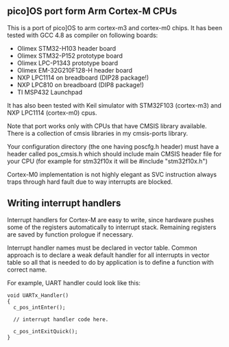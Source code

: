 pico]OS port form Arm Cortex-M CPUs
-----------------------------------

This is a port of pico]OS to arm cortex-m3 and cortex-m0 chips.
It has been tested with GCC 4.8 as compiler on following boards:

- Olimex STM32-H103 header board
- Olimex STM32-P152 prototype board
- Olimex LPC-P1343 prototype board
- Olimex EM-32G210F128-H header board
- NXP LPC1114 on breadboard (DIP28 package!)
- NXP LPC810 on breadboard (DIP8 package!)
- TI MSP432 Launchpad

It has also been tested with Keil simulator with STM32F103 (cortex-m3) and
NXP LPC1114 (cortex-m0) cpus.

Note that port works only with CPUs that have CMSIS library available.
There is a collection of cmsis libraries in my cmsis-ports library.

Your configuration directory (the one having poscfg.h header) must
have a header called pos_cmsis.h which should include main
CMSIS header file for your CPU (for example for stm32f10x it
will be #include "stm32f10x.h")

Cortex-M0 implementation is not highly elegant as SVC instruction
always traps through hard fault due to way interrupts are blocked.

Writing interrupt handlers
--------------------------

Interrupt handlers for Cortex-M are easy to write,
since hardware pushes some of the registers automatically
to interrupt stack. Remaining registers are saved
by function prologue if necessary.

Interrupt handler names must be declared in 
vector table. Common approach is to declare a weak
default handler for all interrupts in vector table
so all that is needed to do by application is to define
a function with correct name.

For example, UART handler could look like this:

    void UARTx_Handler()
    {
      c_pos_intEnter();

      // interrupt handler code here.

      c_pos_intExitQuick();
    }

